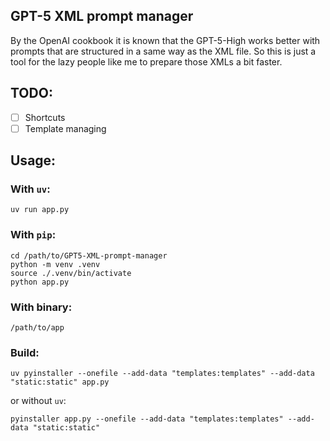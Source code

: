 ## GPT-5 XML prompt manager

By the OpenAI cookbook it is known that the GPT-5-High works better with prompts that are structured in a same way as the XML file. So this is just a tool for the lazy people like me to prepare those XMLs a bit faster.

## TODO:

- [ ] Shortcuts
- [ ] Template managing

## Usage:

### With `uv`:

```
uv run app.py
```

### With `pip`:

```
cd /path/to/GPT5-XML-prompt-manager
python -m venv .venv
source ./.venv/bin/activate
python app.py
```

### With binary:

```
/path/to/app
```

### Build:

```
uv pyinstaller --onefile --add-data "templates:templates" --add-data "static:static" app.py 
```
or without `uv`:
```
pyinstaller app.py --onefile --add-data "templates:templates" --add-data "static:static"
```
